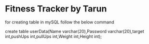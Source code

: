 # Fitness Tracker by Tarun
for creating table in mySQL follow the below command

create table userData(Name varchar(20),Password varchar(20),target int,pushUps int,pullUps int,Weight int,Height int);
